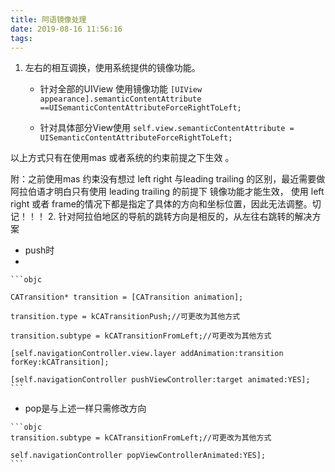 ```yaml
---
title: 阿语镜像处理
date: 2019-08-16 11:56:16
tags:
---
```

1. 左右的相互调换，使用系统提供的镜像功能。
   * 针对全部的UIView 使用镜像功能
    `[UIView appearance].semanticContentAttribute ==UISemanticContentAttributeForceRightToLeft;`

   * 针对具体部分View使用
    `self.view.semanticContentAttribute = UISemanticContentAttributeForceRightToLeft;`

以上方式只有在使用mas 或者系统的约束前提之下生效 。

附：之前使用mas 约束没有想过 left right  与leading  trailing 的区别，最近需要做阿拉伯语才明白只有使用 leading  trailing 的前提下 镜像功能才能生效， 使用 left right 或者 frame的情况下都是指定了具体的方向和坐标位置，因此无法调整。切记！！！
2. 针对阿拉伯地区的导航的跳转方向是相反的，从左往右跳转的解决方案
   * push时
   *   
    ```objc

    CATransition* transition = [CATransition animation];

    transition.type = kCATransitionPush;//可更改为其他方式

    transition.subtype = kCATransitionFromLeft;//可更改为其他方式

    [self.navigationController.view.layer addAnimation:transition forKey:kCATransition];

    [self.navigationController pushViewController:target animated:YES];
    ```
    
   * pop是与上述一样只需修改方向

    ```objc
    transition.subtype = kCATransitionFromLeft;//可更改为其他方式

    self.navigationController popViewControllerAnimated:YES];
    ```
